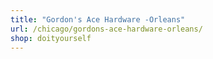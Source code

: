 ```yaml
---
title: "Gordon's Ace Hardware -Orleans"
url: /chicago/gordons-ace-hardware-orleans/
shop: doityourself
---
```

